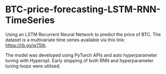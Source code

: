 # BTC-price-forecasting-LSTM-RNN-TimeSeries
Using an LSTM Recurrent Neural Network to predict the price of BTC. The dataset is a multivariate time series available via this link: https://rb.gy/w75tk.

The model was developed using PyTorch APIs and auto hyperparameter tuning with Hyperopt. Early stopping of both RNN and hyperparameter tuning loops were utilised. 
